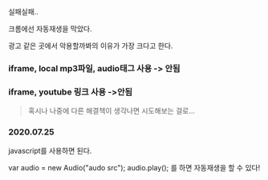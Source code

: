 실패실패..

크롬에선 자동재생을 막았다.

광고 같은 곳에서 악용할까봐의 이유가 가장 크다고 한다.

### iframe, local mp3파일, audio태그 사용 -> 안됨

### iframe, youtube 링크 사용 ->안됨

> 혹시나 나중에 다른 해결책이 생각나면 시도해보는 걸로...

### 2020.07.25
javascript를 사용하면 된다.

var audio = new Audio("audo src");
audio.play(); 를 하면 자동재생을 할 수 있다!
